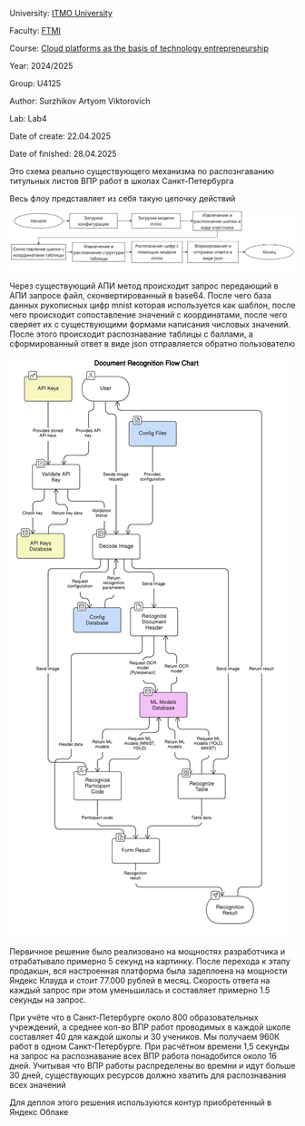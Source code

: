 University: [ITMO University](https://itmo.ru/ru/) 

Faculty: [FTMI](https://ftmi.itmo.ru) 

Course: [Cloud platforms as the basis of technology entrepreneurship](https://itmo-ict-faculty.github.io/cloud-platforms-as-the-basis-of-technology-entrepreneurship/) 

Year: 2024/2025 

Group: U4125 

Author: Surzhikov Artyom Viktorovich

Lab: Lab4

Date of create: 22.04.2025 

Date of finished: 28.04.2025



Это схема реально существующего механизма по распознгаванию титульных листов ВПР работ в школах Санкт-Петербурга

Весь флоу представляет из себя такую цепочку действий

![](https://github.com/ipsissimus/2024_2025-cloud-platforms-as-the-basis-of-technology-entrepreneurship-U4125-surzhikov_a_v/blob/main/lab4/image_2025-04-28_17-21-35.png?raw=true)

Через существующий АПИ метод происходит запрос передающий в АПИ запросе файл, сконвертированный в base64. После чего база данных рукописных цифр mnist которая используется как шаблон, после чего происходит сопоставление значений с координатами, после чего сверяет их с существующими формами написания числовых значений. После этого происходит распознавание таблицы с баллами, а сформированный ответ в виде json отправляется обратно пользователю

![](https://github.com/ipsissimus/2024_2025-cloud-platforms-as-the-basis-of-technology-entrepreneurship-U4125-surzhikov_a_v/blob/main/lab4/diagram-export-28.04.2025-17_19_28.png?raw=true)

Первичное решение было реализовано на мощностях разработчика и отрабатывало примерно 5 секунд на картинку. После перехода к этапу продакшн, вся настроенная платформа была задеплоена на мощности Яндекс Клауда и стоит 77.000 рублей в месяц. Скорость ответа на каждый запрос при этом уменьшилась и составляет примерно 1.5 секунды на запрос. 

При учёте что в Санкт-Петербурге около 800 образовательных учреждений, а среднее кол-во ВПР работ проводимых в каждой школе составляет 40 для каждой школы и 30 учеников. Мы получаем 960К работ в одном Санкт-Петербурге. При расчётном времени 1,5 секунды на запрос на распознавание всех ВПР работа понадобится около 16 дней. Учитывая что ВПР работы распределены во времни и идут больше 30 дней, существующих ресурсов должно хватить для распознавания всех значений

Для деплоя этого решения используются контур приобретенный в Яндекс Облаке

